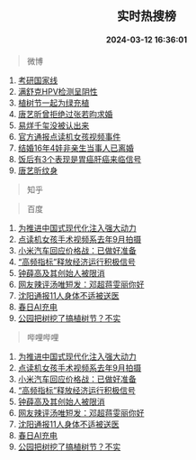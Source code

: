 <div align="center"><h2>实时热搜榜</h2><h4>2024-03-12 16:36:01</h4></div>

> 微博  

1. [考研国家线](https://s.weibo.com/weibo?q=%E8%80%83%E7%A0%94%E5%9B%BD%E5%AE%B6%E7%BA%BF&t=31&band_rank=1&Refer=top)<br />
2. [满舒克HPV检测呈阴性](https://s.weibo.com/weibo?q=%23%E6%BB%A1%E8%88%92%E5%85%8BHPV%E6%A3%80%E6%B5%8B%E5%91%88%E9%98%B4%E6%80%A7%23&t=31&band_rank=2&Refer=top)<br />
3. [植树节一起为绿充植](https://s.weibo.com/weibo?q=%23%E6%A4%8D%E6%A0%91%E8%8A%82%E4%B8%80%E8%B5%B7%E4%B8%BA%E7%BB%BF%E5%85%85%E6%A4%8D%23&t=31&band_rank=3&Refer=top)<br />
4. [唐艺昕曾拒绝过张若昀求婚](https://s.weibo.com/weibo?q=%23%E5%94%90%E8%89%BA%E6%98%95%E6%9B%BE%E6%8B%92%E7%BB%9D%E8%BF%87%E5%BC%A0%E8%8B%A5%E6%98%80%E6%B1%82%E5%A9%9A%23&t=31&band_rank=4&Refer=top)<br />
5. [易烊千玺没被认出来](https://s.weibo.com/weibo?q=%23%E6%98%93%E7%83%8A%E5%8D%83%E7%8E%BA%E6%B2%A1%E8%A2%AB%E8%AE%A4%E5%87%BA%E6%9D%A5%23&t=31&band_rank=5&Refer=top)<br />
6. [官方通报点读机女孩视频事件](https://s.weibo.com/weibo?q=%23%E5%AE%98%E6%96%B9%E9%80%9A%E6%8A%A5%E7%82%B9%E8%AF%BB%E6%9C%BA%E5%A5%B3%E5%AD%A9%E8%A7%86%E9%A2%91%E4%BA%8B%E4%BB%B6%23&t=31&band_rank=6&Refer=top)<br />
7. [结婚16年4娃非亲生当事人已离婚](https://s.weibo.com/weibo?q=%23%E7%BB%93%E5%A9%9A16%E5%B9%B44%E5%A8%83%E9%9D%9E%E4%BA%B2%E7%94%9F%E5%BD%93%E4%BA%8B%E4%BA%BA%E5%B7%B2%E7%A6%BB%E5%A9%9A%23&t=31&band_rank=7&Refer=top)<br />
8. [饭后有3个表现是胃癌肝癌来临信号](https://s.weibo.com/weibo?q=%23%E9%A5%AD%E5%90%8E%E6%9C%893%E4%B8%AA%E8%A1%A8%E7%8E%B0%E6%98%AF%E8%83%83%E7%99%8C%E8%82%9D%E7%99%8C%E6%9D%A5%E4%B8%B4%E4%BF%A1%E5%8F%B7%23&t=31&band_rank=8&Refer=top)<br />
9. [唐艺昕纹身](https://s.weibo.com/weibo?q=%E5%94%90%E8%89%BA%E6%98%95%E7%BA%B9%E8%BA%AB&t=31&band_rank=9&Refer=top)<br />

> 知乎  


> 百度  

1. [为推进中国式现代化注入强大动力](https://www.baidu.com/s?wd=%E4%B8%BA%E6%8E%A8%E8%BF%9B%E4%B8%AD%E5%9B%BD%E5%BC%8F%E7%8E%B0%E4%BB%A3%E5%8C%96%E6%B3%A8%E5%85%A5%E5%BC%BA%E5%A4%A7%E5%8A%A8%E5%8A%9B&sa=fyb_news&rsv_dl=fyb_news)<br />
2. [点读机女孩手术视频系去年9月拍摄](https://www.baidu.com/s?wd=%E7%82%B9%E8%AF%BB%E6%9C%BA%E5%A5%B3%E5%AD%A9%E6%89%8B%E6%9C%AF%E8%A7%86%E9%A2%91%E7%B3%BB%E5%8E%BB%E5%B9%B49%E6%9C%88%E6%8B%8D%E6%91%84&sa=fyb_news&rsv_dl=fyb_news)<br />
3. [小米汽车回应价格战：已做好准备](https://www.baidu.com/s?wd=%E5%B0%8F%E7%B1%B3%E6%B1%BD%E8%BD%A6%E5%9B%9E%E5%BA%94%E4%BB%B7%E6%A0%BC%E6%88%98%EF%BC%9A%E5%B7%B2%E5%81%9A%E5%A5%BD%E5%87%86%E5%A4%87&sa=fyb_news&rsv_dl=fyb_news)<br />
4. [“高频指标”释放经济运行积极信号](https://www.baidu.com/s?wd=%E2%80%9C%E9%AB%98%E9%A2%91%E6%8C%87%E6%A0%87%E2%80%9D%E9%87%8A%E6%94%BE%E7%BB%8F%E6%B5%8E%E8%BF%90%E8%A1%8C%E7%A7%AF%E6%9E%81%E4%BF%A1%E5%8F%B7&sa=fyb_news&rsv_dl=fyb_news)<br />
5. [钟薛高及其创始人被限消](https://www.baidu.com/s?wd=%E9%92%9F%E8%96%9B%E9%AB%98%E5%8F%8A%E5%85%B6%E5%88%9B%E5%A7%8B%E4%BA%BA%E8%A2%AB%E9%99%90%E6%B6%88&sa=fyb_news&rsv_dl=fyb_news)<br />
6. [网友辣评汤唯短发：邓超蒋雯丽你好](https://www.baidu.com/s?wd=%E7%BD%91%E5%8F%8B%E8%BE%A3%E8%AF%84%E6%B1%A4%E5%94%AF%E7%9F%AD%E5%8F%91%EF%BC%9A%E9%82%93%E8%B6%85%E8%92%8B%E9%9B%AF%E4%B8%BD%E4%BD%A0%E5%A5%BD&sa=fyb_news&rsv_dl=fyb_news)<br />
7. [沈阳通报11人身体不适被送医](https://www.baidu.com/s?wd=%E6%B2%88%E9%98%B3%E9%80%9A%E6%8A%A511%E4%BA%BA%E8%BA%AB%E4%BD%93%E4%B8%8D%E9%80%82%E8%A2%AB%E9%80%81%E5%8C%BB&sa=fyb_news&rsv_dl=fyb_news)<br />
8. [春日AI充电](https://www.baidu.com/s?wd=%E6%98%A5%E6%97%A5AI%E5%85%85%E7%94%B5&sa=fyb_news&rsv_dl=fyb_news)<br />
9. [公园把树挖了搞植树节？不实](https://www.baidu.com/s?wd=%E5%85%AC%E5%9B%AD%E6%8A%8A%E6%A0%91%E6%8C%96%E4%BA%86%E6%90%9E%E6%A4%8D%E6%A0%91%E8%8A%82%EF%BC%9F%E4%B8%8D%E5%AE%9E&sa=fyb_news&rsv_dl=fyb_news)<br />

> 哔哩哔哩  

1. [为推进中国式现代化注入强大动力](https://www.baidu.com/s?wd=%E4%B8%BA%E6%8E%A8%E8%BF%9B%E4%B8%AD%E5%9B%BD%E5%BC%8F%E7%8E%B0%E4%BB%A3%E5%8C%96%E6%B3%A8%E5%85%A5%E5%BC%BA%E5%A4%A7%E5%8A%A8%E5%8A%9B&sa=fyb_news&rsv_dl=fyb_news)<br />
2. [点读机女孩手术视频系去年9月拍摄](https://www.baidu.com/s?wd=%E7%82%B9%E8%AF%BB%E6%9C%BA%E5%A5%B3%E5%AD%A9%E6%89%8B%E6%9C%AF%E8%A7%86%E9%A2%91%E7%B3%BB%E5%8E%BB%E5%B9%B49%E6%9C%88%E6%8B%8D%E6%91%84&sa=fyb_news&rsv_dl=fyb_news)<br />
3. [小米汽车回应价格战：已做好准备](https://www.baidu.com/s?wd=%E5%B0%8F%E7%B1%B3%E6%B1%BD%E8%BD%A6%E5%9B%9E%E5%BA%94%E4%BB%B7%E6%A0%BC%E6%88%98%EF%BC%9A%E5%B7%B2%E5%81%9A%E5%A5%BD%E5%87%86%E5%A4%87&sa=fyb_news&rsv_dl=fyb_news)<br />
4. [“高频指标”释放经济运行积极信号](https://www.baidu.com/s?wd=%E2%80%9C%E9%AB%98%E9%A2%91%E6%8C%87%E6%A0%87%E2%80%9D%E9%87%8A%E6%94%BE%E7%BB%8F%E6%B5%8E%E8%BF%90%E8%A1%8C%E7%A7%AF%E6%9E%81%E4%BF%A1%E5%8F%B7&sa=fyb_news&rsv_dl=fyb_news)<br />
5. [钟薛高及其创始人被限消](https://www.baidu.com/s?wd=%E9%92%9F%E8%96%9B%E9%AB%98%E5%8F%8A%E5%85%B6%E5%88%9B%E5%A7%8B%E4%BA%BA%E8%A2%AB%E9%99%90%E6%B6%88&sa=fyb_news&rsv_dl=fyb_news)<br />
6. [网友辣评汤唯短发：邓超蒋雯丽你好](https://www.baidu.com/s?wd=%E7%BD%91%E5%8F%8B%E8%BE%A3%E8%AF%84%E6%B1%A4%E5%94%AF%E7%9F%AD%E5%8F%91%EF%BC%9A%E9%82%93%E8%B6%85%E8%92%8B%E9%9B%AF%E4%B8%BD%E4%BD%A0%E5%A5%BD&sa=fyb_news&rsv_dl=fyb_news)<br />
7. [沈阳通报11人身体不适被送医](https://www.baidu.com/s?wd=%E6%B2%88%E9%98%B3%E9%80%9A%E6%8A%A511%E4%BA%BA%E8%BA%AB%E4%BD%93%E4%B8%8D%E9%80%82%E8%A2%AB%E9%80%81%E5%8C%BB&sa=fyb_news&rsv_dl=fyb_news)<br />
8. [春日AI充电](https://www.baidu.com/s?wd=%E6%98%A5%E6%97%A5AI%E5%85%85%E7%94%B5&sa=fyb_news&rsv_dl=fyb_news)<br />
9. [公园把树挖了搞植树节？不实](https://www.baidu.com/s?wd=%E5%85%AC%E5%9B%AD%E6%8A%8A%E6%A0%91%E6%8C%96%E4%BA%86%E6%90%9E%E6%A4%8D%E6%A0%91%E8%8A%82%EF%BC%9F%E4%B8%8D%E5%AE%9E&sa=fyb_news&rsv_dl=fyb_news)<br />
